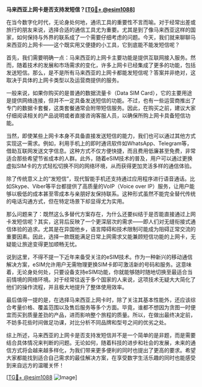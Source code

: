 **马来西亚上网卡是否支持发短信？[[TG💪+ @esim1088](https://t.me/s/esim1088)]**

在当今数字化时代，无论身处何地，通讯工具的重要性不言而喻。对于经常出差或旅行的朋友来说，选择合适的通信工具尤为重要。尤其是到了像马来西亚这样的国家，如何保持与外界的联系成了一个需要仔细考虑的问题。今天，我们就来聊聊马来西亚的上网卡——这个既实用又便捷的小工具，它到底能不能发短信呢？

首先，我们需要明确一点：马来西亚的上网卡主要功能是提供互联网接入服务。然而，随着技术的发展和市场需求的变化，许多上网卡已经集成了更多的功能，包括发送短信。那么，是不是所有马来西亚的上网卡都能发短信呢？答案并非绝对，这取决于具体的上网卡类型以及运营商提供的服务。

一般来说，如果你购买的是普通的数据流量卡（Data SIM Card），它的主要用途是提供网络连接，但并不一定具备发送短信的功能。不过，也有一些运营商推出了专门的数据卡套餐，这类套餐通常会附带短信服务。因此，在购买之前，建议大家仔细阅读相关的产品说明或者直接咨询客服人员，以确保所购上网卡具备短信功能。

当然，即使某些上网卡本身不具备直接发送短信的能力，我们也可以通过其他方式实现这一需求。例如，利用手机上的即时通讯软件如WhatsApp、Telegram等，借助互联网发送文字信息。这种方式不仅方便快捷，而且费用低廉甚至免费，非常适合那些希望节省成本的人群。此外，随着eSIM技术的普及，用户可以通过更换虚拟SIM卡的方式轻松切换不同的网络环境，从而获得更加灵活多样的通信体验。

除了传统意义上的“发短信”，现代智能手机还支持通过应用程序进行语音通话。比如Skype、Viber等平台都提供了高质量的VoIP（Voice over IP）服务，让用户能够以极低的成本甚至零成本与亲朋好友保持联系。这种形式虽然不能完全替代传统的电话沟通方式，但在特定场景下却显得尤为实用。

那么问题来了：既然这么多替代方案存在，为什么还要纠结于是否能直接通过上网卡发短信呢？其实，这背后反映了一个更深层次的需求——即人们对无缝衔接式通信体验的追求。尤其是在异国他乡，语言障碍和技术限制可能成为阻碍正常交流的重要因素。因此，选择一款既能满足日常上网需求又能兼顾短信功能的上网卡，无疑能让旅途变得更加顺畅无忧。

说到这里，不得不提一下近年来备受关注的eSIM技术。作为一种新兴的移动通信解决方案，eSIM允许用户无需物理更换SIM卡即可激活新的号码和服务。这意味着，无论身处何处，只要设备支持eSIM功能，你就能够随时随地切换至最适合当前情境的网络环境。对于经常往返于多个国家的人来说，这项技术无疑大大简化了他们的操作流程，并且极大地提升了整体使用效率。

最后值得一提的是，在选择马来西亚上网卡时，除了关注其基本性能外，还应该综合考量价格、覆盖范围以及售后服务等多个方面。毕竟，谁都不想因为贪图一时便宜而买到质量差劲的产品，进而影响整个旅程的质量。所以，在做出最终决定前，不妨多花些时间做足功课，对比分析不同品牌和型号之间的优劣之处。

综上所述，马来西亚的上网卡是否支持发短信并不是一个简单的是非题，而是需要结合具体情况来判断的问题。无论如何，随着科技的进步和社会的发展，未来的通信方式将会越来越多样化，为我们带来更多便利的同时也提出了更高的要求。希望大家都能找到适合自己需求的最佳解决方案，在享受数字生活乐趣的同时也能感受到来自远方的温暖关怀！

[[TG💪+ @esim1088](https://t.me/s/esim1088) ![Image](https://i.postimg.cc/4NQfJmqS/Snipaste-2025-05-13-00-14-12.png)]